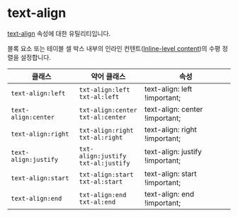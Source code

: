 # text-align

[text-align](https://developer.mozilla.org/en-US/docs/Web/CSS/text-align) 속성에 대한 유틸리티입니다.

블록 요소 또는 테이블 셀 박스 내부의 인라인 컨텐트([Inline-level content](https://developer.mozilla.org/en-US/docs/Glossary/Inline-level_content))의 수평 정렬을 설정합니다.

<table>
  <thead>
    <tr>
      <th scope="col">클래스</th>
      <th scope="col">약어 클래스</th>
      <th scope="col">속성</th>
    </tr>
  </thead>
  <tbody>
 <tr>
  <td><code>text-align:left</code></td>
  <td>
    <code>txt-align:left</code><br>
    <code>txt-al:left</code>
  </td>
  <td><span class="code">text-align: left !important;</span></td>
</tr>

<tr>
  <td><code>text-align:center</code></td>
  <td>
    <code>txt-align:center</code><br>
    <code>txt-al:center</code>
  </td>
  <td><span class="code">text-align: center !important;</span></td>
</tr>

<tr>
  <td><code>text-align:right</code></td>
  <td>
    <code>txt-align:right</code><br>
    <code>txt-al:right</code>
  </td>
  <td><span class="code">text-align: right !important;</span></td>
</tr>

<tr>
  <td><code>text-align:justify</code></td>
  <td>
    <code>txt-align:justify</code><br>
    <code>txt-al:justify</code>
  </td>
  <td><span class="code">text-align: justify !important;</span></td>
</tr>

<tr>
  <td><code>text-align:start</code></td>
  <td>
    <code>txt-align:start</code><br>
    <code>txt-al:start</code>
  </td>
  <td><span class="code">text-align: start !important;</span></td>
</tr>

<tr>
  <td><code>text-align:end</code></td>
  <td>
    <code>txt-align:end</code><br>
    <code>txt-al:end</code>
  </td>
  <td><span class="code">text-align: end !important;</span></td>
</tr>

  </tbody>

</table>
